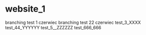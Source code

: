 # website_1
branching test 1 czerwiec
branching test 22 czerwiec
test_3_XXXX
test_44_YYYYYY
test_5__ZZZZZZ
test_666_666
